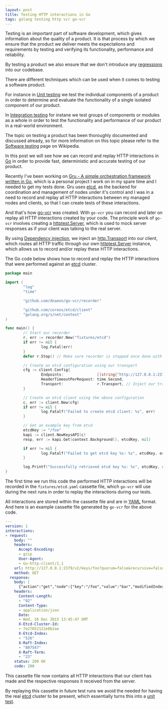 ```yaml
---
layout: post
title: Testing HTTP interactions in Go
tags: golang testing http vcr go-vcr
---
```

Testing is an important part of software development, which gives
information about the quality of a product. It is that process by which
we ensure that the product we deliver meets the expectations and
requirements by testing and verifying its functionality,
performance and reliability.

By testing a product we also ensure that we don't introduce any
[regressions](https://en.wikipedia.org/wiki/Software_regression)
into our codebase.

There are different techniques which can be used when it comes to
testing a software product.

For instance in [Unit testing](https://en.wikipedia.org/wiki/Unit_testing)
we test the individual components of a product in order to
determine and evaluate the functionality of a single isolated
component of our product.

In [Integration testing](https://en.wikipedia.org/wiki/Integration_testing)
for instane we test groups of components or modules as a whole in
order to test the functionality and performance of our
product in a real-world environment.

The topic on testing a product has been thoroughly documented and
discussed already, so for more information on this topic please
refer to the
[Software testing](https://en.wikipedia.org/wiki/Software_testing)
page on Wikipedia.

In this post we will see how we can record and replay HTTP
interactions in [Go](https://golang.org/) in order to provide fast,
deterministic and accurate testing of our product.

Recently I've been working on
[Gru - A simple orchestration framework written in Go](https://github.com/dnaeon/gru),
which is a personal project I work on in my spare time and I needed to
get my tests done. Gru uses [etcd](https://github.com/coreos/etcd),
as the backend for coordination and management of nodes under it's
control and I was in a need to record and replay all HTTP interactions
between my managed nodes and clients, so that I can create tests of
these interactions.

And that's how [go-vcr](https://github.com/dnaeon/go-vcr) was created.
With `go-vcr` you can record and later on replay all HTTP
interactions created by your code. The principle work of `go-vcr`
involves creating a [httptest.Server](https://golang.org/pkg/net/http/httptest/#Server),
which is used to mock server responses as if your client was talking
to the real server.

By using
[Dependency injection](https://en.wikipedia.org/wiki/Dependency_injection),
we inject an [http.Transport](https://golang.org/pkg/net/http/#Transport)
into our client, which routes all HTTP traffic through
our own [httptest.Server](https://golang.org/pkg/net/http/httptest/#Server)
instance, which allows us to record and/or replay these HTTP interactions.

The Go code below shows how to record and replay the HTTP
interactions that were performed against an
[etcd](https://github.com/coreos/etcd) cluster.

```go
package main

import (
        "log"
        "time"

        "github.com/dnaeon/go-vcr/recorder"

        "github.com/coreos/etcd/client"
        "golang.org/x/net/context"
)

func main() {
        // Start our recorder
        r, err := recorder.New("fixtures/etcd")
        if err != nil {
                log.Fatal(err)
        }
        defer r.Stop() // Make sure recorder is stopped once done with it

        // Create an etcd configuration using our transport
        cfg := client.Config{
                Endpoints:               []string{"http://127.0.0.1:2379"},
                HeaderTimeoutPerRequest: time.Second,
                Transport:               r.Transport, // Inject our transport!
        }

        // Create an etcd client using the above configuration
        c, err := client.New(cfg)
        if err != nil {
                log.Fatalf("Failed to create etcd client: %s", err)
        }

        // Get an example key from etcd
        etcdKey := "/foo"
        kapi := client.NewKeysAPI(c)
        resp, err := kapi.Get(context.Background(), etcdKey, nil)

        if err != nil {
                log.Fatalf("Failed to get etcd key %s: %s", etcdKey, err)
        }

        log.Printf("Successfully retrieved etcd key %s: %s", etcdKey, resp.Node.Value)
}
```

The first time we run this code the performed HTTP interactions will be
recorded in the `fixtures/etcd.yaml` cassette file, which `go-vcr`
will use during the next runs in order to replay the interactions
during our tests.

All interactions are stored within the cassette file and are in
[YAML](http://www.yaml.org/) format. And here is an example cassette
file generated by `go-vcr` for the above code.

```yaml
---
version: 1
interactions:
- request:
    body: ""
    headers:
      Accept-Encoding:
      - gzip
      User-Agent:
      - Go-http-client/1.1
    url: http://127.0.0.1:2379/v2/keys/foo?quorum=false&recursive=false&sorted=false
    method: GET
  response:
    body: |
      {"action":"get","node":{"key":"/foo","value":"bar","modifiedIndex":523,"createdIndex":523}}
    headers:
      Content-Length:
      - "92"
      Content-Type:
      - application/json
      Date:
      - Wed, 16 Dec 2015 13:45:47 GMT
      X-Etcd-Cluster-Id:
      - 7e27652122e8b2ae
      X-Etcd-Index:
      - "526"
      X-Raft-Index:
      - "807547"
      X-Raft-Term:
      - "23"
    status: 200 OK
    code: 200
```

This cassette file now contains all HTTP interactions that our client
has made and the respective responses it received from the server.

By replaying this cassette in future test runs we avoid the needed for
having the real [etcd](https://github.com/coreos/etcd) cluster to be
present, which essentially turns this into a
[unit test](https://en.wikipedia.org/wiki/Unit_testing).
